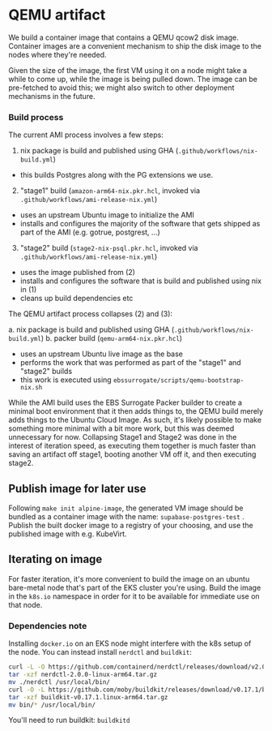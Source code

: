 # QEMU artifact

We build a container image that contains a QEMU qcow2 disk image. Container images are a convenient mechanism to ship the disk image to the nodes where they're needed.

Given the size of the image, the first VM using it on a node might take a while to come up, while the image is being pulled down. The image can be pre-fetched to avoid this; we might also switch to other deployment mechanisms in the future.

### Build process

The current AMI process involves a few steps:

1. nix package is build and published using GHA (`.github/workflows/nix-build.yml`)
  - this builds Postgres along with the PG extensions we use.
2. "stage1" build (`amazon-arm64-nix.pkr.hcl`, invoked via `.github/workflows/ami-release-nix.yml`)
  - uses an upstream Ubuntu image to initialize the AMI
  - installs and configures the majority of the software that gets shipped as part of the AMI (e.g. gotrue, postgrest, ...)
3. "stage2" build (`stage2-nix-psql.pkr.hcl`, invoked via `.github/workflows/ami-release-nix.yml`)
  - uses the image published from (2)
  - installs and configures the software that is build and published using nix in (1)
  - cleans up build dependencies etc

The QEMU artifact process collapses (2) and (3):

a. nix package is build and published using GHA (`.github/workflows/nix-build.yml`)
b. packer build (`qemu-arm64-nix.pkr.hcl`)
  - uses an upstream Ubuntu live image as the base
  - performs the work that was performed as part of the "stage1" and "stage2" builds
  - this work is executed using `ebssurrogate/scripts/qemu-bootstrap-nix.sh`

While the AMI build uses the EBS Surrogate Packer builder to create a minimal boot environment that it then adds things to, the QEMU build merely adds things to the Ubuntu Cloud Image. As such, it's likely possible to make something more minimal with a bit more work, but this was deemed unnecessary for now. Collapsing Stage1 and Stage2 was done in the interest of iteration speed, as executing them together is much faster than saving an artifact off stage1, booting another VM off it, and then executing stage2.

## Publish image for later use

Following `make init alpine-image`, the generated VM image should be bundled as a container image with the name: `supabase-postgres-test` . Publish the built docker image to a registry of your choosing, and use the published image with e.g. KubeVirt.

## Iterating on image

For faster iteration, it's more convenient to build the image on an ubuntu bare-metal node that's part of the EKS cluster you're using. Build the image in the `k8s.io` namespace in order for it to be available for immediate use on that node.

### Dependencies note

Installing `docker.io` on an EKS node might interfere with the k8s setup of the node. You can instead install `nerdctl` and `buildkit`:

```bash
curl -L -O https://github.com/containerd/nerdctl/releases/download/v2.0.0/nerdctl-2.0.0-linux-arm64.tar.gz
tar -xzf nerdctl-2.0.0-linux-arm64.tar.gz
mv ./nerdctl /usr/local/bin/
curl -O -L https://github.com/moby/buildkit/releases/download/v0.17.1/buildkit-v0.17.1.linux-arm64.tar.gz
tar -xzf buildkit-v0.17.1.linux-arm64.tar.gz
mv bin/* /usr/local/bin/
```

You'll need to run buildkit: `buildkitd`
